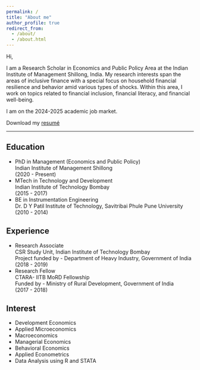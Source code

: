 ```yaml
---
permalink: /
title: "About me"
author_profile: true
redirect_from: 
  - /about/
  - /about.html
---
```

Hi, 

I am a Research Scholar in Economics and Public Policy Area at the Indian Institute of Management Shillong, India. My research interests span the areas of inclusive finance with a special focus on household financial resilience and behavior amid various types of shocks. Within this area, I work on topics related to financial inclusion, financial literacy, and financial well-being.

I am on the 2024-2025 academic job market.

Download my [resumé](/files/resume1.pdf)   

---

## Education

- PhD in Management (Economics and Public Policy) \
Indian Institute of Management Shillong \
(2020 - Present)
- MTech in Technology and Development \
Indian Institute of Technology Bombay \
(2015 - 2017)
- BE in Instrumentation Engineering \
Dr. D Y Patil Institute of Technology, Savitribai Phule Pune University \
(2010 - 2014)

## Experience

- Research Associate \
CSR Study Unit, Indian Institute of Technology  Bombay  \
Project funded by - Department of Heavy Industry, Government of India \
(2018 - 2019)
- Research Fellow \
CTARA- IITB MoRD Fellowship \
Funded by - Ministry of Rural Development, Government of India \
(2017 - 2018)


## Interest

- Development Economics 
- Applied Microeconomics
- Macroeconomics 
- Managerial Economics
- Behavioral Economics 
- Applied Econometrics
- Data Analysis using R and STATA

